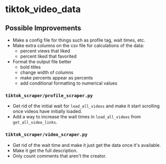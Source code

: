# tiktok_video_data

## Possible Improvements

- Make a config file for things such as profile tag, wait times, etc.
- Make extra columns on the csv file for calculations of the data:
    - percent views that liked
    - percent liked that favorited
- Format the output file better
    - bold titles
    - change width of columns
    - make percents appear as percents
    - add conditional formatting to numerical values

### `tiktok_scraper/profile_scraper.py`

- Get rid of the initial wait for `load_all_videos` and make it start scrolling once videos have initially loaded. 
- Add a way to increase the wait times in `load_all_videos` from `get_all_video_links`.

### `tiktok_scraper/video_scraper.py`

- Get rid of the wait time and make it just get the data once it's available. 
- Make it get the full description. 
- Only count comments that aren't the creator. 
